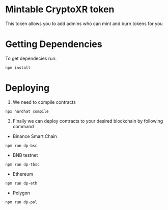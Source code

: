 # Mintable CryptoXR token

This token allows you to add admins who can mint and burn tokens for you

# Getting Dependencies

To get dependecies run:
```shell
npm install
```

# Deploying

1. We need to compile contracts

```shell
npx hardhat compile
```

3. Finally we can deploy contracts to your desired blockchain by following command

- Binance Smart Chain

```shell
npm run dp-bsc
```

- BNB testnet

```shell
npm run dp-tbsc
```

- Ethereum

```shell
npm run dp-eth
```

- Polygon

```shell
npm run dp-pol
```
